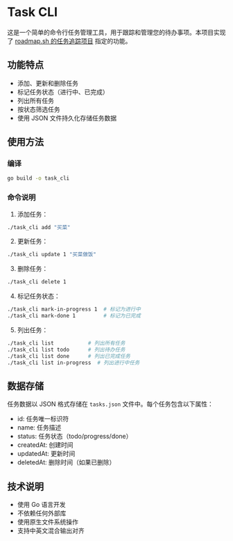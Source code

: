 # Task CLI

这是一个简单的命令行任务管理工具，用于跟踪和管理您的待办事项。本项目实现了 [roadmap.sh 的任务追踪项目](https://roadmap.sh/projects/task-tracker) 指定的功能。

## 功能特点

- 添加、更新和删除任务
- 标记任务状态（进行中、已完成）
- 列出所有任务
- 按状态筛选任务
- 使用 JSON 文件持久化存储任务数据

## 使用方法

### 编译

```bash
go build -o task_cli
```

### 命令说明

1. 添加任务：
```bash
./task_cli add "买菜"
```

2. 更新任务：
```bash
./task_cli update 1 "买菜做饭"
```

3. 删除任务：
```bash
./task_cli delete 1
```

4. 标记任务状态：
```bash
./task_cli mark-in-progress 1  # 标记为进行中
./task_cli mark-done 1         # 标记为已完成
```

5. 列出任务：
```bash
./task_cli list           # 列出所有任务
./task_cli list todo      # 列出待办任务
./task_cli list done      # 列出已完成任务
./task_cli list in-progress  # 列出进行中任务
```

## 数据存储

任务数据以 JSON 格式存储在 `tasks.json` 文件中。每个任务包含以下属性：

- id: 任务唯一标识符
- name: 任务描述
- status: 任务状态（todo/progress/done）
- createdAt: 创建时间
- updatedAt: 更新时间
- deletedAt: 删除时间（如果已删除）

## 技术说明

- 使用 Go 语言开发
- 不依赖任何外部库
- 使用原生文件系统操作
- 支持中英文混合输出对齐 